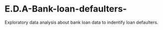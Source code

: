 # E.D.A-Bank-loan-defaulters-
Exploratory data analysis about bank loan data to indentify loan defaulters.
